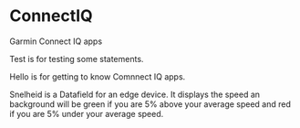 # ConnectIQ
Garmin Connect IQ apps

Test is for testing some statements.

Hello is for getting to know Comnnect IQ apps.

Snelheid is a Datafield for an edge device.
It displays the speed an background will be
green if you are 5% above your average speed and
red if you are 5% under your average speed.
